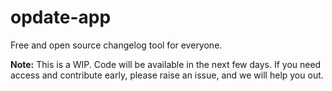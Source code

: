 # opdate-app
Free and open source changelog tool for everyone.

**Note:** This is a WIP. Code will be available in the next few days. If you need access and contribute early, please raise an issue, and we will help you out.
